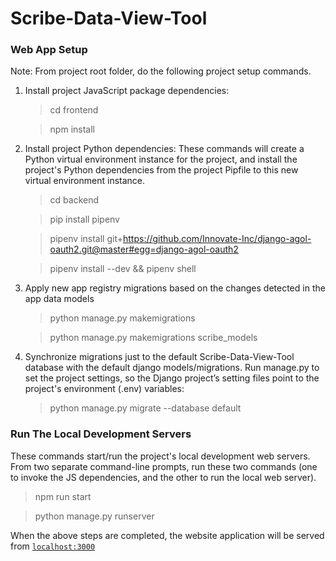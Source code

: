 # Scribe-Data-View-Tool

### Web App Setup
Note: From project root folder, do the following project setup commands.
1. Install project JavaScript package dependencies:
    > cd frontend
    
    > npm install
2. Install project Python dependencies: These commands will create a Python virtual environment instance for the project, and install the project's Python dependencies from the project Pipfile to this new virtual environment instance.
    > cd backend
    
    > pip install pipenv

    > pipenv install git+https://github.com/Innovate-Inc/django-agol-oauth2.git@master#egg=django-agol-oauth2

    > pipenv install --dev && pipenv shell

3. Apply new app registry migrations based on the changes detected in the app data models 
    > python manage.py makemigrations

    > python manage.py makemigrations scribe_models

4. Synchronize migrations just to the default Scribe-Data-View-Tool database with the default django models/migrations. 
   Run manage.py to set the project settings, so the Django project’s setting files point 
   to the project's environment (.env) variables:
    > python manage.py migrate --database default

### Run The Local Development Servers
These commands start/run the project's local development web servers. From two separate command-line prompts, run these two commands (one to invoke the JS dependencies, and the other to run the local web server).
> npm run start

> python manage.py runserver

When the above steps are completed, the website application will be served from [`localhost:3000`](http://localhost:3000/) 
